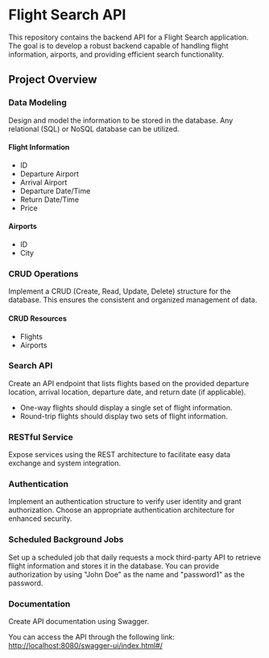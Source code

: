 # Flight Search API

This repository contains the backend API for a Flight Search application. The goal is to develop a robust backend capable of handling flight information, airports, and providing efficient search functionality.

## Project Overview

### Data Modeling

Design and model the information to be stored in the database. Any relational (SQL) or NoSQL database can be utilized.

#### Flight Information
- ID
- Departure Airport
- Arrival Airport
- Departure Date/Time
- Return Date/Time
- Price

#### Airports
- ID
- City

### CRUD Operations

Implement a CRUD (Create, Read, Update, Delete) structure for the database. This ensures the consistent and organized management of data.

#### CRUD Resources
- Flights
- Airports

### Search API

Create an API endpoint that lists flights based on the provided departure location, arrival location, departure date, and return date (if applicable).

- One-way flights should display a single set of flight information.
- Round-trip flights should display two sets of flight information.

### RESTful Service

Expose services using the REST architecture to facilitate easy data exchange and system integration.

### Authentication

Implement an authentication structure to verify user identity and grant authorization. Choose an appropriate authentication architecture for enhanced security.

### Scheduled Background Jobs

Set up a scheduled job that daily requests a mock third-party API to retrieve flight information and stores it in the database.
You can provide authorization by using "John Doe" as the name and "password1" as the password.

### Documentation

Create API documentation using Swagger.

You can access the API through the following link: [http://localhost:8080/swagger-ui/index.html#/](http://localhost:8080/swagger-ui/index.html#/)
